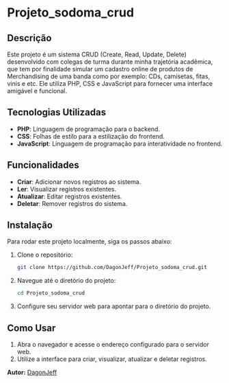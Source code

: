 # Projeto_sodoma_crud

## Descrição
Este projeto é um sistema CRUD (Create, Read, Update, Delete) desenvolvido com colegas de turma durante minha trajetória acadêmica, que tem por finalidade simular um cadastro online de produtos de Merchandising de uma banda como por exemplo: CDs, camisetas, fitas, vinis e etc. Ele utiliza PHP, CSS e JavaScript para fornecer uma interface amigável e funcional.

## Tecnologias Utilizadas
- **PHP**: Linguagem de programação para o backend.
- **CSS**: Folhas de estilo para a estilização do frontend.
- **JavaScript**: Linguagem de programação para interatividade no frontend.

## Funcionalidades
- **Criar**: Adicionar novos registros ao sistema.
- **Ler**: Visualizar registros existentes.
- **Atualizar**: Editar registros existentes.
- **Deletar**: Remover registros do sistema.

## Instalação
Para rodar este projeto localmente, siga os passos abaixo:

1. Clone o repositório:
    ```sh
    git clone https://github.com/DagonJeff/Projeto_sodoma_crud.git
    ```
2. Navegue até o diretório do projeto:
    ```sh
    cd Projeto_sodoma_crud
    ```
3. Configure seu servidor web para apontar para o diretório do projeto.

## Como Usar
1. Abra o navegador e acesse o endereço configurado para o servidor web.
2. Utilize a interface para criar, visualizar, atualizar e deletar registros.


**Autor:** [DagonJeff](https://github.com/DagonJeff)
